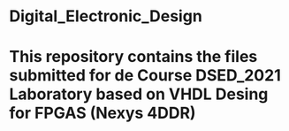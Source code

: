# Digital_Electronic_Design
# This repository contains the files submitted for de Course DSED_2021 Laboratory based on VHDL Desing for FPGAS (Nexys 4DDR)
